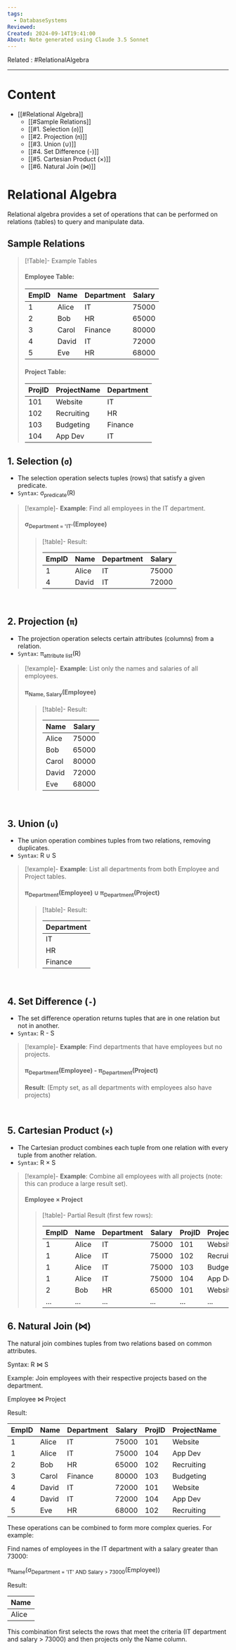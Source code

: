 ```yaml
---
tags:
  - DatabaseSystems
Reviewed: 
Created: 2024-09-14T19:41:00
About: Note generated using Claude 3.5 Sonnet
---
```

Related : #RelationalAlgebra

---
# Content
- [[#Relational Algebra]]
	- [[#Sample Relations]]
	- [[#1. Selection (`σ`)]]
	- [[#2. Projection (`π`)]]
	- [[#3. Union (∪)]]
	- [[#4. Set Difference (-)]]
	- [[#5. Cartesian Product (×)]]
	- [[#6. Natural Join (⋈)]]

# Relational Algebra

Relational algebra provides a set of operations that can be performed on relations (tables) to query and manipulate data. 



## Sample Relations


> [!Table]- Example Tables
> #### Employee Table:
> | EmpID | Name   | Department | Salary |
> |-------|--------|------------|--------|
> | 1     | Alice  | IT         | 75000  |
> | 2     | Bob    | HR         | 65000  |
> | 3     | Carol  | Finance    | 80000  |
> | 4     | David  | IT         | 72000  |
> | 5     | Eve    | HR         | 68000  |
> 
> #### Project Table:
> 
> | ProjID | ProjectName | Department |
> |--------|-------------|------------|
> | 101    | Website     | IT         |
> | 102    | Recruiting  | HR         |
> | 103    | Budgeting   | Finance    |
> | 104    | App Dev     | IT         |
> 



## 1. Selection (`σ`)

- The selection operation selects tuples (rows) that satisfy a given predicate.
- `Syntax`: σ<sub>predicate</sub>(R)

> [!example]- **Example**: Find all employees in the IT department.
> 
> #### σ<sub>Department = 'IT'</sub>(Employee)
> 
> >[!table]- Result:
> > 
> > | EmpID | Name   | Department | Salary |
> > |-------|--------|------------|--------|
> > | 1     | Alice  | IT         | 75000  |
> > | 4     | David  | IT         | 72000  |

<br>

## 2. Projection (`π`)

- The projection operation selects certain attributes (columns) from a relation.
- `Syntax`: π<sub>attribute list</sub>(R)

> [!example]- **Example**: List only the names and salaries of all employees.
> 
>#### π<sub>Name, Salary</sub>(Employee)
> 
> >[!table]- Result:
> > 
> > | Name   | Salary |
> > |--------|--------|
> > | Alice  | 75000  |
> > | Bob    | 65000  |
> > | Carol  | 80000  |
> > | David  | 72000  |
> > | Eve    | 68000  |

<br>

## 3. Union (`∪`)

- The union operation combines tuples from two relations, removing duplicates.
- `Syntax`: R ∪ S

> [!example]- **Example**: List all departments from both Employee and Project tables.
> 
>#### π<sub>Department</sub>(Employee) ∪ π<sub>Department</sub>(Project)
> 
> >[!table]- Result:
> > 
> > | Department |
> > |------------|
> > | IT         |
> > | HR         |
> > | Finance    |

<br>

## 4. Set Difference (`-`)

- The set difference operation returns tuples that are in one relation but not in another.
- `Syntax`: R - S

> [!example]- **Example**: Find departments that have employees but no projects.
> 
> #### π<sub>Department</sub>(Employee) - π<sub>Department</sub>(Project)
> 
> **Result**: (Empty set, as all departments with employees also have projects)

<br>

## 5. Cartesian Product (`×`)

- The Cartesian product combines each tuple from one relation with every tuple from another relation.
- `Syntax`: R × S

> [!example]- **Example**: Combine all employees with all projects (note: this can produce a large result set).
> 
> #### Employee × Project
> 
> >[!table]- Partial Result (first few rows):
> > 
> > | EmpID | Name   | Department | Salary | ProjID | ProjectName | ProjDepartment |
> > |-------|--------|------------|--------|--------|-------------|----------------|
> > | 1     | Alice  | IT         | 75000  | 101    | Website     | IT             |
> > | 1     | Alice  | IT         | 75000  | 102    | Recruiting  | HR             |
> > | 1     | Alice  | IT         | 75000  | 103    | Budgeting   | Finance        |
> > | 1     | Alice  | IT         | 75000  | 104    | App Dev     | IT             |
> > | 2     | Bob    | HR         | 65000  | 101    | Website     | IT             |
> > | ...   | ...    | ...        | ...    | ...    | ...         | ...            |


## 6. Natural Join (⋈)

The natural join combines tuples from two relations based on common attributes.

Syntax: R ⋈ S

Example: Join employees with their respective projects based on the department.

Employee ⋈ Project

Result:

| EmpID | Name   | Department | Salary | ProjID | ProjectName |
|-------|--------|------------|--------|--------|-------------|
| 1     | Alice  | IT         | 75000  | 101    | Website     |
| 1     | Alice  | IT         | 75000  | 104    | App Dev     |
| 2     | Bob    | HR         | 65000  | 102    | Recruiting  |
| 3     | Carol  | Finance    | 80000  | 103    | Budgeting   |
| 4     | David  | IT         | 72000  | 101    | Website     |
| 4     | David  | IT         | 72000  | 104    | App Dev     |
| 5     | Eve    | HR         | 68000  | 102    | Recruiting  |

These operations can be combined to form more complex queries. For example:

Find names of employees in the IT department with a salary greater than 73000:

π<sub>Name</sub>(σ<sub>Department = 'IT' AND Salary > 73000</sub>(Employee))

Result:

| Name  |
|-------|
| Alice |

This combination first selects the rows that meet the criteria (IT department and salary > 73000) and then projects only the Name column.
